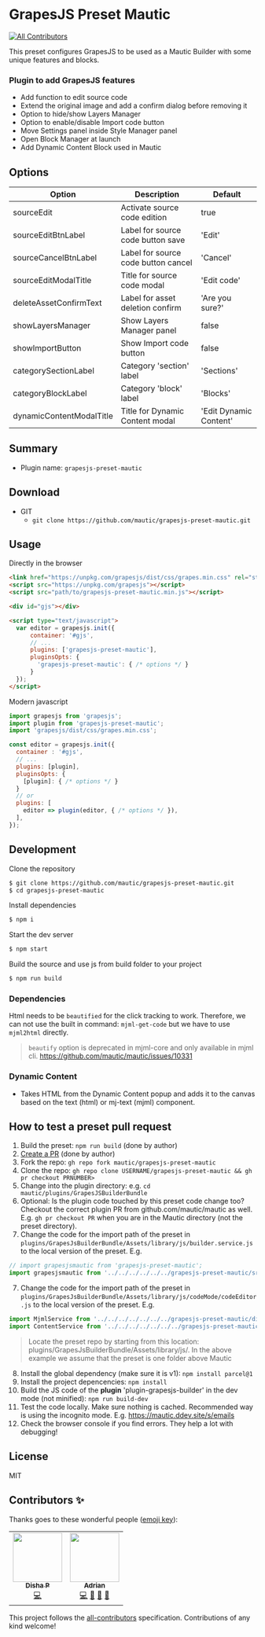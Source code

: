 # GrapesJS Preset Mautic
<!-- ALL-CONTRIBUTORS-BADGE:START - Do not remove or modify this section -->
[![All Contributors](https://img.shields.io/badge/all_contributors-2-orange.svg?style=flat-square)](#contributors-)
<!-- ALL-CONTRIBUTORS-BADGE:END -->

This preset configures GrapesJS to be used as a Mautic Builder with some unique features and blocks.

### Plugin to add GrapesJS features
 
- Add function to edit source code
- Extend the original image and add a confirm dialog before removing it
- Option to hide/show Layers Manager
- Option to enable/disable Import code button
- Move Settings panel inside Style Manager panel
- Open Block Manager at launch
- Add Dynamic Content Block used in Mautic



## Options

| Option                      | Description                           | Default                |
| --------------------------- | ------------------------------------- | ---------------------- |
| sourceEdit                  | Activate source code edition          | true                   |
| sourceEditBtnLabel          | Label for source code button save     | 'Edit'                 |
| sourceCancelBtnLabel        | Label for source code button cancel   | 'Cancel'               |
| sourceEditModalTitle        | Title for source code modal           | 'Edit code'            |
| deleteAssetConfirmText      | Label for asset deletion confirm      | 'Are you sure?'        |
| showLayersManager           | Show Layers Manager panel             | false                  |
| showImportButton            | Show Import code button               | false                  |
| categorySectionLabel        | Category 'section' label              | 'Sections'             |
| categoryBlockLabel          | Category 'block' label                | 'Blocks'               |
| dynamicContentModalTitle    | Title for Dynamic Content modal       | 'Edit Dynamic Content' |

## Summary

* Plugin name: `grapesjs-preset-mautic`



## Download

* GIT
  * `git clone https://github.com/mautic/grapesjs-preset-mautic.git`



## Usage

Directly in the browser
```html
<link href="https://unpkg.com/grapesjs/dist/css/grapes.min.css" rel="stylesheet"/>
<script src="https://unpkg.com/grapesjs"></script>
<script src="path/to/grapesjs-preset-mautic.min.js"></script>

<div id="gjs"></div>

<script type="text/javascript">
  var editor = grapesjs.init({
      container: '#gjs',
      // ...
      plugins: ['grapesjs-preset-mautic'],
      pluginsOpts: {
        'grapesjs-preset-mautic': { /* options */ }
      }
  });
</script>
```

Modern javascript
```js
import grapesjs from 'grapesjs';
import plugin from 'grapesjs-preset-mautic';
import 'grapesjs/dist/css/grapes.min.css';

const editor = grapesjs.init({
  container : '#gjs',
  // ...
  plugins: [plugin],
  pluginsOpts: {
    [plugin]: { /* options */ }
  }
  // or
  plugins: [
    editor => plugin(editor, { /* options */ }),
  ],
});
```



## Development

Clone the repository

```sh
$ git clone https://github.com/mautic/grapesjs-preset-mautic.git
$ cd grapesjs-preset-mautic
```

Install dependencies

```sh
$ npm i
```

Start the dev server

```sh
$ npm start
```

Build the source and use js from build folder to your project

```sh
$ npm run build
```

### Dependencies

Html needs to be `beautified` for the click tracking to work. Therefore, we can not use the built in command: `mjml-get-code` but we have to use `mjml2html` directly. 

> `beautify` option is deprecated in mjml-core and only available in mjml cli.
https://github.com/mautic/mautic/issues/10331

### Dynamic Content
- Takes HTML from the Dynamic Content popup and adds it to the canvas based on the text (html) or mj-text (mjml) component.

## How to test a preset pull request

1. Build the preset: `npm run build` (done by author)
2. [Create a PR](https://github.com/mautic/grapesjs-preset-mautic/pulls) (done by author)
3. Fork the repo: `gh repo fork mautic/grapesjs-preset-mautic`
4. Clone the repo: `gh repo clone USERNAME/grapesjs-preset-mautic && gh pr checkout PRNUMBER>`
5. Change into the plugin directory: e.g. `cd mautic/plugins/GrapesJSBuilderBundle`
6. Optional: Is the plugin code touched by this preset code change too? Checkout the correct plugin PR from github.com/mautic/mautic as well. E.g. `gh pr checkout PR` when you are in the Mautic directory (not the preset directory).
7. Change the code for the import path of the preset in `plugins/GrapesJsBuilderBundle/Assets/library/js/builder.service.js` to the local version of the preset. E.g.
  ```js
  // import grapesjsmautic from 'grapesjs-preset-mautic';
import grapesjsmautic from '../../../../../../grapesjs-preset-mautic/src';
  ```
7. Change the code for the import path of the preset in `plugins/GrapesJsBuilderBundle/Assets/library/js/codeMode/codeEditor.js` to the local version of the preset. E.g.
  ```js
import MjmlService from '../../../../../../../grapesjs-preset-mautic/dist/mjml/mjml.service';
import ContentService from '../../../../../../../grapesjs-preset-mautic/dist/content.service';
  ```
  > Locate the preset repo by starting from this location: plugins/GrapesJsBuilderBundle/Assets/library/js/. In the above example we assume that the preset is one folder above Mautic
8. Install the global dependency (make sure it is v1): `npm install parcel@1`
9. Install the project depencencies: `npm install`
10.  Build the JS code of the **plugin** 'plugin-grapesjs-builder' in the dev mode (not minified): `npm run build-dev`
11. Test the code locally. Make sure nothing is cached. Recommended way is using the incognito mode. E.g. https://mautic.ddev.site/s/emails
12. Check the browser console if you find errors. They help a lot with debugging!

## License

MIT

## Contributors ✨

Thanks goes to these wonderful people ([emoji key](https://allcontributors.org/docs/en/emoji-key)):

<!-- ALL-CONTRIBUTORS-LIST:START - Do not remove or modify this section -->
<!-- prettier-ignore-start -->
<!-- markdownlint-disable -->
<table>
  <tr>
    <td align="center"><a href="https://www.udemy.com/certificate/UC-5CZA2NJ8/"><img src="https://avatars.githubusercontent.com/u/22201881?v=4?s=100" width="100px;" alt=""/><br /><sub><b>Disha P</b></sub></a><br /><a href="https://github.com/mautic/grapesjs-preset-mautic/commits?author=disha-pishavadia24" title="Code">💻</a></td>
    <td align="center"><a href="http://www.idea2.ch"><img src="https://avatars.githubusercontent.com/u/13075514?v=4?s=100" width="100px;" alt=""/><br /><sub><b>Adrian</b></sub></a><br /><a href="https://github.com/mautic/grapesjs-preset-mautic/commits?author=adiux" title="Code">💻</a> <a href="https://github.com/mautic/grapesjs-preset-mautic/commits?author=adiux" title="Documentation">📖</a> <a href="https://github.com/mautic/grapesjs-preset-mautic/pulls?q=is%3Apr+reviewed-by%3Aadiux" title="Reviewed Pull Requests">👀</a> <a href="#userTesting-adiux" title="User Testing">📓</a></td>
  </tr>
</table>

<!-- markdownlint-restore -->
<!-- prettier-ignore-end -->

<!-- ALL-CONTRIBUTORS-LIST:END -->

This project follows the [all-contributors](https://github.com/all-contributors/all-contributors) specification. Contributions of any kind welcome!